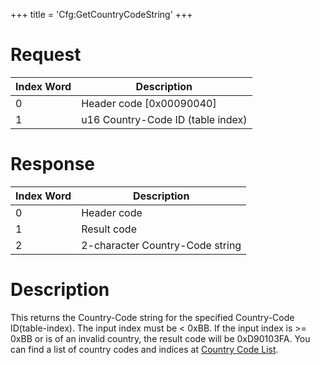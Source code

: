 +++
title = 'Cfg:GetCountryCodeString'
+++

# Request

| Index Word | Description                       |
|------------|-----------------------------------|
| 0          | Header code \[0x00090040\]        |
| 1          | u16 Country-Code ID (table index) |

# Response

| Index Word | Description                     |
|------------|---------------------------------|
| 0          | Header code                     |
| 1          | Result code                     |
| 2          | 2-character Country-Code string |

# Description

This returns the Country-Code string for the specified Country-Code
ID(table-index). The input index must be \< 0xBB. If the input index is
\>= 0xBB or is of an invalid country, the result code will be
0xD90103FA. You can find a list of country codes and indices at [Country
Code List](Country_Code_List "wikilink").
